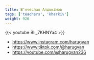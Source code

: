 ```yaml
---
title: В'ячеслав Алдокімов
tags: ['teachers', 'kharkiv']
weight: 926
---
```

{{< youtube BIi_7KHNYa4 >}}

- https://www.instagram.com/harugvan
- https://www.tiktok.com/@harugvan
- https://youtube.com/@harugvan236

